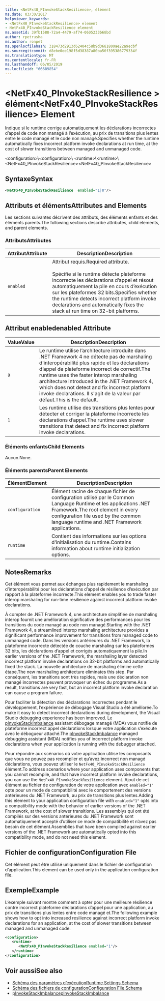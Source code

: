 ```yaml
---
title: <NetFx40_PInvokeStackResilience>, élément
ms.date: 03/30/2017
helpviewer_keywords:
- <NetFx40_PInvokeStackResilience> element
- NetFx40_PInvokeStackResilience element
ms.assetid: 39fb1588-72a4-4479-af74-0605233b68bd
author: rpetrusha
ms.author: ronpet
ms.openlocfilehash: 318473d2913d62404c58b9d3681800ae22a9ecbf
ms.sourcegitcommit: d8ebe0ee198f5d38387a80ba50f395386779334f
ms.translationtype: MT
ms.contentlocale: fr-FR
ms.lasthandoff: 06/05/2019
ms.locfileid: "66689854"
---
```

# <a name="netfx40pinvokestackresilience-element"></a><span data-ttu-id="d7b8d-102">\<NetFx40_PInvokeStackResilience > élément</span><span class="sxs-lookup"><span data-stu-id="d7b8d-102">\<NetFx40_PInvokeStackResilience> Element</span></span>

<span data-ttu-id="d7b8d-103">Indique si le runtime corrige automatiquement les déclarations incorrectes d’appel de code non managé à l’exécution, au prix de transitions plus lentes entre le code managé et le code non managé.</span><span class="sxs-lookup"><span data-stu-id="d7b8d-103">Specifies whether the runtime automatically fixes incorrect platform invoke declarations at run time, at the cost of slower transitions between managed and unmanaged code.</span></span>

<span data-ttu-id="d7b8d-104">\<configuration>\\</span><span class="sxs-lookup"><span data-stu-id="d7b8d-104">\<configuration>\\</span></span>
<span data-ttu-id="d7b8d-105">\<runtime>\\</span><span class="sxs-lookup"><span data-stu-id="d7b8d-105">\<runtime>\\</span></span>
<span data-ttu-id="d7b8d-106">\<NetFx40_PInvokeStackResilience></span><span class="sxs-lookup"><span data-stu-id="d7b8d-106">\<NetFx40_PInvokeStackResilience></span></span>

## <a name="syntax"></a><span data-ttu-id="d7b8d-107">Syntaxe</span><span class="sxs-lookup"><span data-stu-id="d7b8d-107">Syntax</span></span>

```xml
<NetFx40_PInvokeStackResilience  enabled="1|0"/>
```

## <a name="attributes-and-elements"></a><span data-ttu-id="d7b8d-108">Attributs et éléments</span><span class="sxs-lookup"><span data-stu-id="d7b8d-108">Attributes and Elements</span></span>

<span data-ttu-id="d7b8d-109">Les sections suivantes décrivent des attributs, des éléments enfants et des éléments parents.</span><span class="sxs-lookup"><span data-stu-id="d7b8d-109">The following sections describe attributes, child elements, and parent elements.</span></span>

### <a name="attributes"></a><span data-ttu-id="d7b8d-110">Attributs</span><span class="sxs-lookup"><span data-stu-id="d7b8d-110">Attributes</span></span>

|<span data-ttu-id="d7b8d-111">Attribut</span><span class="sxs-lookup"><span data-stu-id="d7b8d-111">Attribute</span></span>|<span data-ttu-id="d7b8d-112">Description</span><span class="sxs-lookup"><span data-stu-id="d7b8d-112">Description</span></span>|
|---------------|-----------------|
|`enabled`|<span data-ttu-id="d7b8d-113">Attribut requis.</span><span class="sxs-lookup"><span data-stu-id="d7b8d-113">Required attribute.</span></span><br /><br /> <span data-ttu-id="d7b8d-114">Spécifie si le runtime détecte plateforme incorrecte les déclarations d’appel et résout automatiquement la pile en cours d’exécution sur les plateformes 32 bits.</span><span class="sxs-lookup"><span data-stu-id="d7b8d-114">Specifies whether the runtime detects incorrect platform invoke declarations and automatically fixes the stack at run time on 32-bit platforms.</span></span>|

## <a name="enabled-attribute"></a><span data-ttu-id="d7b8d-115">Attribut enabled</span><span class="sxs-lookup"><span data-stu-id="d7b8d-115">enabled Attribute</span></span>

|<span data-ttu-id="d7b8d-116">Value</span><span class="sxs-lookup"><span data-stu-id="d7b8d-116">Value</span></span>|<span data-ttu-id="d7b8d-117">Description</span><span class="sxs-lookup"><span data-stu-id="d7b8d-117">Description</span></span>|
|-----------|-----------------|
|`0`|<span data-ttu-id="d7b8d-118">Le runtime utilise l’architecture introduite dans .NET Framework 4 ne détecte pas de marshaling d’interopérabilité plus rapide et les déclarations d’appel de plateforme incorrect de correctif.</span><span class="sxs-lookup"><span data-stu-id="d7b8d-118">The runtime uses the faster interop marshaling architecture introduced in the .NET Framework 4, which does not detect and fix incorrect platform invoke declarations.</span></span> <span data-ttu-id="d7b8d-119">Il s'agit de la valeur par défaut.</span><span class="sxs-lookup"><span data-stu-id="d7b8d-119">This is the default.</span></span>|
|`1`|<span data-ttu-id="d7b8d-120">Les runtime utilise des transitions plus lentes pour détecter et corriger la plateforme incorrecte les déclarations d’appel.</span><span class="sxs-lookup"><span data-stu-id="d7b8d-120">The runtime uses slower transitions that detect and fix incorrect platform invoke declarations.</span></span>|

### <a name="child-elements"></a><span data-ttu-id="d7b8d-121">Éléments enfants</span><span class="sxs-lookup"><span data-stu-id="d7b8d-121">Child Elements</span></span>

<span data-ttu-id="d7b8d-122">Aucun.</span><span class="sxs-lookup"><span data-stu-id="d7b8d-122">None.</span></span>

### <a name="parent-elements"></a><span data-ttu-id="d7b8d-123">Éléments parents</span><span class="sxs-lookup"><span data-stu-id="d7b8d-123">Parent Elements</span></span>

|<span data-ttu-id="d7b8d-124">Élément</span><span class="sxs-lookup"><span data-stu-id="d7b8d-124">Element</span></span>|<span data-ttu-id="d7b8d-125">Description</span><span class="sxs-lookup"><span data-stu-id="d7b8d-125">Description</span></span>|
|-------------|-----------------|
|`configuration`|<span data-ttu-id="d7b8d-126">Élément racine de chaque fichier de configuration utilisé par le Common Language Runtime et les applications .NET Framework.</span><span class="sxs-lookup"><span data-stu-id="d7b8d-126">The root element in every configuration file used by the common language runtime and .NET Framework applications.</span></span>|
|`runtime`|<span data-ttu-id="d7b8d-127">Contient des informations sur les options d'initialisation du runtime.</span><span class="sxs-lookup"><span data-stu-id="d7b8d-127">Contains information about runtime initialization options.</span></span>|

## <a name="remarks"></a><span data-ttu-id="d7b8d-128">Notes</span><span class="sxs-lookup"><span data-stu-id="d7b8d-128">Remarks</span></span>

<span data-ttu-id="d7b8d-129">Cet élément vous permet aux échanges plus rapidement le marshaling d’interopérabilité pour les déclarations d’appel de résilience d’exécution par rapport à la plateforme incorrecte.</span><span class="sxs-lookup"><span data-stu-id="d7b8d-129">This element enables you to trade faster interop marshaling for run-time resilience against incorrect platform invoke declarations.</span></span>

<span data-ttu-id="d7b8d-130">À compter de .NET Framework 4, une architecture simplifiée de marshaling interop fournit une amélioration significative des performances pour les transitions du code managé au code non managé.</span><span class="sxs-lookup"><span data-stu-id="d7b8d-130">Starting with the .NET Framework 4, a streamlined interop marshaling architecture provides a significant performance improvement for transitions from managed code to unmanaged code.</span></span> <span data-ttu-id="d7b8d-131">Dans les versions antérieures du .NET Framework, la plateforme incorrecte détectée de couche marshaling sur les plateformes 32 bits, les déclarations d’appel et corrigés automatiquement la pile.</span><span class="sxs-lookup"><span data-stu-id="d7b8d-131">In earlier versions of the .NET Framework, the marshaling layer detected incorrect platform invoke declarations on 32-bit platforms and automatically fixed the stack.</span></span> <span data-ttu-id="d7b8d-132">La nouvelle architecture de marshaling élimine cette étape.</span><span class="sxs-lookup"><span data-stu-id="d7b8d-132">The new marshaling architecture eliminates this step.</span></span> <span data-ttu-id="d7b8d-133">Par conséquent, les transitions sont très rapides, mais une déclaration non managé incorrectes peuvent provoquer un échec du programme.</span><span class="sxs-lookup"><span data-stu-id="d7b8d-133">As a result, transitions are very fast, but an incorrect platform invoke declaration can cause a program failure.</span></span>

<span data-ttu-id="d7b8d-134">Pour faciliter la détection des déclarations incorrectes pendant le développement, l’expérience de débogage Visual Studio a été améliorée.</span><span class="sxs-lookup"><span data-stu-id="d7b8d-134">To make it easy to detect incorrect declarations during development, the Visual Studio debugging experience has been improved.</span></span> <span data-ttu-id="d7b8d-135">Le [pInvokeStackImbalance](../../../../../docs/framework/debug-trace-profile/pinvokestackimbalance-mda.md) assistant débogage managé (MDA) vous notifie de plateforme incorrect appel déclarations lorsque votre application s’exécute avec le débogueur attaché.</span><span class="sxs-lookup"><span data-stu-id="d7b8d-135">The [pInvokeStackImbalance](../../../../../docs/framework/debug-trace-profile/pinvokestackimbalance-mda.md) managed debugging assistant (MDA) notifies you of incorrect platform invoke declarations when your application is running with the debugger attached.</span></span>

<span data-ttu-id="d7b8d-136">Pour répondre aux scénarios où votre application utilise les composants que vous ne pouvez pas recompiler et qu’avez incorrect non managé déclarations, vous pouvez utiliser le `NetFx40_PInvokeStackResilience` élément.</span><span class="sxs-lookup"><span data-stu-id="d7b8d-136">To address scenarios where your application uses components that you cannot recompile, and that have incorrect platform invoke declarations, you can use the `NetFx40_PInvokeStackResilience` element.</span></span> <span data-ttu-id="d7b8d-137">Ajout de cet élément au fichier de configuration de votre application avec `enabled="1"` opte pour un mode de compatibilité avec le comportement des versions antérieures du .NET Framework, au prix de transitions plus lentes.</span><span class="sxs-lookup"><span data-stu-id="d7b8d-137">Adding this element to your application configuration file with `enabled="1"` opts into a compatibility mode with the behavior of earlier versions of the .NET Framework, at the cost of slower transitions.</span></span> <span data-ttu-id="d7b8d-138">Les assemblys qui ont été compilés sur des versions antérieures du .NET Framework sont automatiquement accepté d’utiliser ce mode de compatibilité et n’avez pas besoin de cet élément.</span><span class="sxs-lookup"><span data-stu-id="d7b8d-138">Assemblies that have been compiled against earlier versions of the .NET Framework are automatically opted into this compatibility mode, and do not need this element.</span></span>

## <a name="configuration-file"></a><span data-ttu-id="d7b8d-139">Fichier de configuration</span><span class="sxs-lookup"><span data-stu-id="d7b8d-139">Configuration File</span></span>

<span data-ttu-id="d7b8d-140">Cet élément peut être utilisé uniquement dans le fichier de configuration d’application.</span><span class="sxs-lookup"><span data-stu-id="d7b8d-140">This element can be used only in the application configuration file.</span></span>

## <a name="example"></a><span data-ttu-id="d7b8d-141">Exemple</span><span class="sxs-lookup"><span data-stu-id="d7b8d-141">Example</span></span>

<span data-ttu-id="d7b8d-142">L’exemple suivant montre comment à opter pour une meilleure résilience contre incorrect plateforme déclarations d’appel pour une application, au prix de transitions plus lentes entre code managé et.</span><span class="sxs-lookup"><span data-stu-id="d7b8d-142">The following example shows how to opt into increased resilience against incorrect platform invoke declarations for an application, at the cost of slower transitions between managed and unmanaged code.</span></span>

```xml
<configuration>
   <runtime>
      <NetFx40_PInvokeStackResilience enabled="1"/>
   </runtime>
</configuration>
```

## <a name="see-also"></a><span data-ttu-id="d7b8d-143">Voir aussi</span><span class="sxs-lookup"><span data-stu-id="d7b8d-143">See also</span></span>

- [<span data-ttu-id="d7b8d-144">Schéma des paramètres d’exécution</span><span class="sxs-lookup"><span data-stu-id="d7b8d-144">Runtime Settings Schema</span></span>](../../../../../docs/framework/configure-apps/file-schema/runtime/index.md)
- [<span data-ttu-id="d7b8d-145">Schéma des fichiers de configuration</span><span class="sxs-lookup"><span data-stu-id="d7b8d-145">Configuration File Schema</span></span>](../../../../../docs/framework/configure-apps/file-schema/index.md)
- [<span data-ttu-id="d7b8d-146">pInvokeStackImbalance</span><span class="sxs-lookup"><span data-stu-id="d7b8d-146">pInvokeStackImbalance</span></span>](../../../../../docs/framework/debug-trace-profile/pinvokestackimbalance-mda.md)

